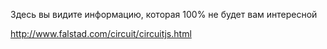 Здесь вы видите информацию, которая 100% не будет вам интересной








http://www.falstad.com/circuit/circuitjs.html
